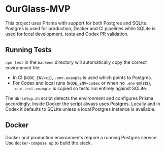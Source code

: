 # OurGlass-MVP

This project uses Prisma with support for both Postgres and SQLite. Postgres is used for production, Docker and CI pipelines while SQLite is used for local development, tests and Codex PR validation.

## Running Tests

`npm test` in the `backend` directory will automatically copy the correct environment file:

- In CI (`NODE_ENV=ci`), `.env.example` is used which points to Postgres.
- For Codex and local runs (`NODE_ENV=codex` or when no `.env` exists), `.env.test.example` is copied so tests run entirely against SQLite.

The `db-setup.sh` script detects the environment and configures Prisma accordingly. Inside Docker the script always uses Postgres. Locally and in Codex it defaults to SQLite unless a local Postgres instance is available.

## Docker

Docker and production environments require a running Postgres service. Use `docker-compose up` to build the stack.
